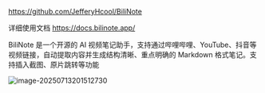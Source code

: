 https://github.com/JefferyHcool/BiliNote

详细使用文档 https://docs.bilinote.app/

BiliNote 是一个开源的 AI 视频笔记助手，支持通过哔哩哔哩、YouTube、抖音等视频链接，自动提取内容并生成结构清晰、重点明确的 Markdown 格式笔记。支持插入截图、原片跳转等功能

![image-20250713201512730](https://newbie-typora.oss-cn-shenzhen.aliyuncs.com/TyporaJPG/image-20250713201512730.png)